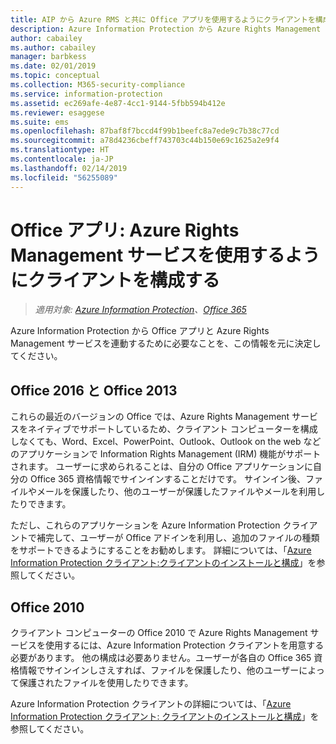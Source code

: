 ```yaml
---
title: AIP から Azure RMS と共に Office アプリを使用するようにクライアントを構成する
description: Azure Information Protection から Azure Rights Management サービスを使用する Office アプリケーションを構成するための、管理者向けの情報と手順です。
author: cabailey
ms.author: cabailey
manager: barbkess
ms.date: 02/01/2019
ms.topic: conceptual
ms.collection: M365-security-compliance
ms.service: information-protection
ms.assetid: ec269afe-4e87-4cc1-9144-5fbb594b412e
ms.reviewer: esaggese
ms.suite: ems
ms.openlocfilehash: 87baf8f7bccd4f99b1beefc8a7ede9c7b38c77cd
ms.sourcegitcommit: a78d4236cbeff743703c44b150e69c1625a2e9f4
ms.translationtype: HT
ms.contentlocale: ja-JP
ms.lasthandoff: 02/14/2019
ms.locfileid: "56255089"
---
```

# <a name="office-apps-configuration-for-clients-to-use-the-azure-rights-management-service"></a>Office アプリ: Azure Rights Management サービスを使用するようにクライアントを構成する

>*適用対象: [Azure Information Protection](https://azure.microsoft.com/pricing/details/information-protection)、[Office 365](https://download.microsoft.com/download/E/C/F/ECF42E71-4EC0-48FF-AA00-577AC14D5B5C/Azure_Information_Protection_licensing_datasheet_EN-US.pdf)*


Azure Information Protection から Office アプリと Azure Rights Management サービスを連動するために必要なことを、この情報を元に決定してください。

## <a name="office2016-and-office-2013"></a>Office 2016 と Office 2013
これらの最近のバージョンの Office では、Azure Rights Management サービスをネイティブでサポートしているため、クライアント コンピューターを構成しなくても、Word、Excel、PowerPoint、Outlook、Outlook on the web などのアプリケーションで Information Rights Management (IRM) 機能がサポートされます。 ユーザーに求められることは、自分の Office アプリケーションに自分の Office 365 資格情報でサインインすることだけです。 サインイン後、ファイルやメールを保護したり、他のユーザーが保護したファイルやメールを利用したりできます。

ただし、これらのアプリケーションを Azure Information Protection クライアントで補完して、ユーザーが Office アドインを利用し、追加のファイルの種類をサポートできるようにすることをお勧めします。 詳細については、「[Azure Information Protection クライアント:クライアントのインストールと構成](configure-client.md)」を参照してください。

## <a name="office2010"></a>Office 2010
クライアント コンピューターの Office 2010 で Azure Rights Management サービスを使用するには、Azure Information Protection クライアントを用意する必要があります。 他の構成は必要ありません。ユーザーが各自の Office 365 資格情報でサインインしさえすれば、ファイルを保護したり、他のユーザーによって保護されたファイルを使用したりできます。

Azure Information Protection クライアントの詳細については、「[Azure Information Protection クライアント: クライアントのインストールと構成](configure-client.md)」を参照してください。

